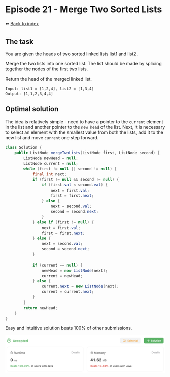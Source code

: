 # Episode 21 - Merge Two Sorted Lists

⬅️ [Back to index](README.md)

## The task

You are given the heads of two sorted linked lists list1 and list2.

Merge the two lists into one sorted list. The list should be made by splicing together the nodes of the first two lists.

Return the head of the merged linked list.

```
Input: list1 = [1,2,4], list2 = [1,3,4]
Output: [1,1,2,3,4,4]
```

## Optimal solution

The idea is relatively simple - need to have a pointer to the `current` element in the list and another pointer to the `new head` of the list. Next, it is necessary to select an element with the smallest value from both the lists, add it to the new list and move `current` one step forward. 

```java
class Solution {
    public ListNode mergeTwoLists(ListNode first, ListNode second) {
        ListNode newHead = null; 
        ListNode current = null; 
        while (first != null || second != null) {
            final int next; 
            if (first != null && second != null) {
                if (first.val < second.val) {
                    next = first.val; 
                    first = first.next; 
                } else {
                    next = second.val; 
                    second = second.next; 
                }
            } else if (first != null) {
                next = first.val; 
                first = first.next; 
            } else {
                next = second.val; 
                second = second.next; 
            }

            if (current == null) {
                newHead = new ListNode(next);
                current = newHead; 
            } else {
                current.next = new ListNode(next);
                current = current.next; 
            }
        }
        return newHead; 
    }
}
```

Easy and intuitive solution beats 100% of other submissions. 

![Winner](./images/e21-01.png)